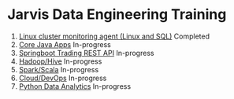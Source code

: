 # Jarvis Data Engineering Training
1. [Linux cluster monitoring agent (Linux and SQL)](./linux_sql) Completed
2. [Core Java Apps](./core_java) In-progress
3. [Springboot Trading REST API](./springboot) In-progress
4. [Hadoop/Hive](./hadoop) In-progress
5. [Spark/Scala](./spark) In-progress
6. [Cloud/DevOps](./cloud_devops) In-progress
7. [Python Data Analytics](./python_data_analytics) In-progress

